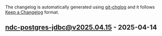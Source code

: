 The changelog is automatically generated using [git-chglog](https://github.com/git-chglog/git-chglog) and it follows [Keep a Changelog](https://keepachangelog.com) format.


<a name="ndc-postgres-jdbc@v2025.04.15"></a>
## ndc-postgres-jdbc@v2025.04.15 - 2025-04-14
